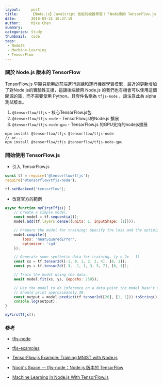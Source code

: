 ```yaml
---
layout:     post
title:      【Node.js】JavaScript 也能玩機器學習！？Node版的 TensorFlow.js
date:       2018-09-21 10:37:19
author:     Mike Chen
summary:    
categories: Study
thumbnail:  code
tags:
 - NodeJS
 - Machine-Learning
 - TensorFlow
---
```


### 關於 Node.js 版本的 TensorFlow

TensorFlow.js 早期只能用於前端進行訓練和運行機器學習模型，最近的更新增加了對Node.js的實驗性支援，這讓後端使用 Node.js 的我們也有機會可以使用這個開源的庫，而不需要使用 Python。其套件名稱為 `tfjs-node` ，請注意此為 alpha 測試版本。

  1. `@tensorflow/tfjs` - 核心TensorFlow.js包
  2. `@tensorflow/tfjs-node` - TensorFlow.js的Node.js 擴展
  3. `@tensorflow/tfjs-node-gpu` - TensorFlow.js 的GPU支持的nodejs擴展

```
npm install @tensorflow/tfjs @tensorflow/tfjs-node
// or...
npm install @tensorflow/tfjs @tensorflow/tfjs-node-gpu
```

### 開始使用 TensorFlow.js
* 引入 TensorFlow.js

```js
const tf = require('@tensorflow/tfjs');
require('@tensorflow/tfjs-node');

tf.setBackend('tensorflow');
```

* 改寫官方的範例

```js
async function myFirstTfjs() {
	// Create a simple model.
	const model = tf.sequential();
	model.add(tf.layers.dense({units: 1, inputShape: [1]}));

	// Prepare the model for training: Specify the loss and the optimizer.
	model.compile({
		loss: 'meanSquaredError',
		optimizer: 'sgd'
	});

	// Generate some synthetic data for training. (y = 2x - 1)
	const xs = tf.tensor2d([-1, 0, 1, 2, 3, 4], [6, 1]);
	const ys = tf.tensor2d([-3, -1, 1, 3, 5, 7], [6, 1]);

	// Train the model using the data.
	await model.fit(xs, ys, {epochs: 250});

	// Use the model to do inference on a data point the model hasn't seen.
	// Should print approximately 39.
	const output = model.predict(tf.tensor2d([20], [1, 1])).toString()
	console.log(output);
}

myFirstTfjs();
```





### 參考

* [tfjs-node](https://github.com/tensorflow/tfjs-node)

* [tfjs-examples](https://github.com/tensorflow/tfjs-examples/blob/master/getting_started/index.js)

* [TensorFlow.js Example: Training MNIST with Node.js](https://github.com/tensorflow/tfjs-examples/tree/master/mnist-node)

* [Noob's Space — tfjs-node：Node.js 版本的 TensorFlow](https://noob.tw/tfjs-node/)

* [Machine Learning In Node.js With TensorFlow.js](https://hk.saowen.com/a/d79c2e029bd7ccbb9519239c7f179d145d87b6d1cfd6c3080c49d9fbcc975e0c)